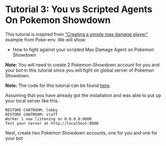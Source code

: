 # Tutorial 3: You vs Scripted Agents On Pokemon Showdown

This tutorial is inspired from ["Creating a simple max damage player"](https://poke-env.readthedocs.io/en/latest/max_damage_player.html) example from Poke-env. We will show:
- How to fight against your scripted Max Damage Agent on Pokemon Showdown

**Note:** You will need to create 2 Pokemon-Showdown account for you and your bot in this tutorial since you will fight on global server of Pokemon Showdown.


**Note:** The code for this tutorial can be found [here](https://github.com/mnguyen0226/hackathon_hs/tree/main/src/tutorials/tutorials_three).

Assuming that you have already got the installation and was able to put up your local server like this:

```
RESTORE CHATROOM: lobby
RESTORE CHATROOM: staff
Worker 1 now listening on 0.0.0.0:8000
Test your server at http://localhost:8000
```

Next, create two Pokemon Showdown accounts, one for you and one for your bot